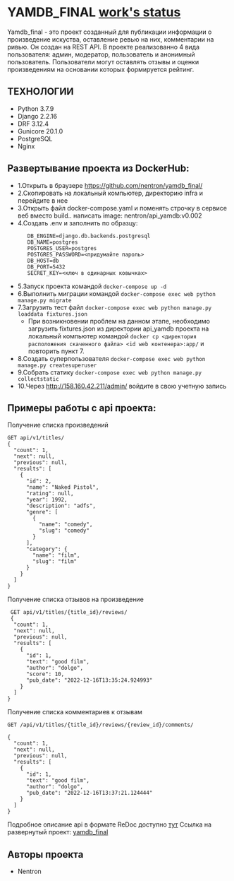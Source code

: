 # YAMDB_FINAL [work's status](https://github.com/nentron/yamdb_final/actions/workflows/yamdb_workflow.yml/badge.svg)
Yamdb_final - это проект созданный для публикации информации о произведение искуства, оставление ревью на них, комментарии на ривью. Он создан на REST API. В проекте реализованно 4 вида пользователя: админ, модератор, пользователь и анонимный пользователь.
Пользователи могут оставлять отзывы и оценки произведениям на основании которых формируется рейтинг.

## ТЕХНОЛОГИИ
- Python 3.7.9
- Django 2.2.16
- DRF 3.12.4
- Gunicore 20.1.0
- PostgreSQL
- Nginx

## Развертывание проекта из DockerHub:
- 1.Открыть в браузере https://github.com/nentron/yamdb_final/
- 2.Скопировать на локальный компьютер, директорию infra и перейдите в нее
- 3.Открыть файл docker-compose.yaml и поменять строчку в сервисе веб вместо build.. написать image: nentron/api_yamdb:v0.002
- 4.Создать .env и заполнить по образцу:
    ```
       DB_ENGINE=django.db.backends.postgresql
       DB_NAME=postgres
       POSTGRES_USER=postgres
       POSTGRES_PASSWORD=<придумайте пароль>
       DB_HOST=db
       DB_PORT=5432
       SECRET_KEY=<ключ в одинарных ковычках>
    ```
- 5.Запуск проекта командой ```docker-compose up -d```
- 6.Выполнить миграции командой ```docker-compose exec web python manage.py migrate```
- 7.Загрузить тест файл ```docker-compose exec web python manage.py loaddata fixtures.json```
    - При возникновении проблем на данном этапе, необходимо загрузить fixtures.json из директории api_yamdb проекта на локальный компьютер
    командой ```docker cp <директория расположения скаченного файла> <id web контенера>:app/``` и повторить пункт 7.
- 8.Создать суперпользователя ```docker-compose exec web python manage.py createsuperuser```
- 9.Собрать статику ```docker-compose exec web python manage.py collectstatic```
- 10.Через http://158.160.42.211/admin/ войдите в свою учетную запись 

## Примеры работы с api проекта:
 
Получение списка произведений

```
GET api/v1/titles/
{
  "count": 1,
  "next": null,
  "previous": null,
  "results": [
    {
      "id": 2,
      "name": "Naked Pistol",
      "rating": null,
      "year": 1992,
      "description": "adfs",
      "genre": [
        {
          "name": "comedy",
          "slug": "comedy"
        }
      ],
      "category": {
        "name": "film",
        "slug": "film"
      }
    }
  ]
}
```

Получение списка отзывов на произведение

```
 GET api/v1/titles/{title_id}/reviews/
 {
  "count": 1,
  "next": null,
  "previous": null,
  "results": [
    {
      "id": 1,
      "text": "good film",
      "author": "dolgo",
      "score": 10,
      "pub_date": "2022-12-16T13:35:24.924993"
    }
  ]
}
```

Получение списка комментариев к отзывам

```
GET /api/v1/titles/{title_id}/reviews/{review_id}/comments/

{
  "count": 1,
  "next": null,
  "previous": null,
  "results": [
    {
      "id": 1,
      "text": "good film",
      "author": "dolgo",
      "pub_date": "2022-12-16T13:37:21.124444"
    }
  ]
}
```

Подробное описание api в формате ReDoc доступно [тут] 
Ссылка на развернутый проект: [yamdb_final]

[DRF]: <https://www.django-rest-framework.org/>
[тут]: <http://158.160.42.211/redoc/>
[yamdb_final]: <http://158.160.42.211/>
## Авторы проекта
- Nentron



